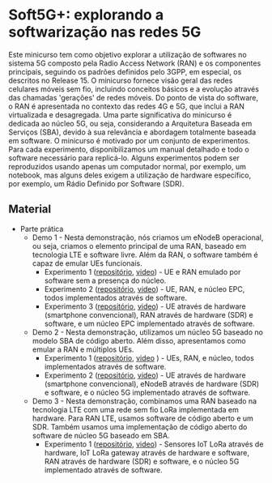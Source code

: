 # Soft5G+: explorando a softwarização nas redes 5G

Este minicurso tem como objetivo explorar a utilização de softwares no sistema 5G composto pela Radio Access Network (RAN) e os componentes principais, seguindo os padrões definidos pelo 3GPP, em especial, os descritos no Release 15. O minicurso fornece visão geral das redes celulares móveis sem fio, incluindo conceitos básicos e a evolução através das chamadas 'gerações' de redes móveis. Do ponto de vista do software, o RAN é apresentada no contexto das redes 4G e 5G, que inclui a RAN virtualizada e desagregada. Uma parte significativa do minicurso é dedicada ao núcleo 5G, ou seja, considerando a Arquitetura Baseada em Serviços (SBA), devido à sua relevância e abordagem totalmente baseada em software. O minicurso é motivado por um conjunto de experimentos. Para cada experimento, disponibilizamos um manual detalhado e todo o software necessário para replicá-lo. Alguns experimentos podem ser reproduzidos usando apenas um computador normal, por exemplo, um notebook, mas alguns deles exigem a utilização de hardware específico, por exemplo, um Rádio Definido por Software (SDR).

## Material
<!-- * [Article](https://arxiv.org/abs/2006.10409) -->
* Parte prática
  * Demo 1 - Nesta demonstração, nós criamos um eNodeB operacional, ou seja, criamos o elemento principal de uma RAN, baseado em tecnologia LTE e software livre. Além da RAN, o software também é capaz de emular UEs funcionais.
    * Experimento 1 ([repositório](https://github.com/LABORA-INF-UFG/SBRC2020-Minicurso3-Demo1-Exp1 "Demo 1 - Experiment 1"), [video](https://youtu.be/puIOD6nQ3j0)) - UE e RAN emulado por software sem a presença do núcleo.
    * Experimento 2 ([repositório](https://github.com/LABORA-INF-UFG/SBRC2020-Minicurso3-Demo1-Exp2 "Demo 1 - Experiment 2"), [video](https://youtu.be/X9qrC_dEL6g)) - UE, RAN, e núcleo EPC, todos implementados através de software.
    * Experimento 3 ([repositório](https://github.com/LABORA-INF-UFG/SBRC2020-Minicurso3-Demo1-Exp3 "Demo 1 - Experiment 3"), [video](https://youtu.be/RxZBPlvrYng)) - UE através de hardware (smartphone convencional), RAN através de hardware (SDR) e software, e um núcleo EPC implementado através de software.
  * Demo 2 - Nesta demonstração, utilizamos um núcleo 5G baseado no modelo SBA de código aberto. Além disso, apresentamos como emular a RAN e múltiplos UEs.
    * Experimento 1 ([repositório](https://github.com/LABORA-INF-UFG/SBRC2020-Minicurso3-Demo2-Exp1 "Demo 2 - Experiment 1"), [video](https://youtu.be/ZZZ8UjgyWn4) ) - UEs, RAN, e núcleo, todos implementados através de software.
    * Experimento 2 ([repositório](https://github.com/LABORA-INF-UFG/SBRC2020-Minicurso3-Demo2-Exp2 "Demo 2 - Experiment 2"), [video](https://youtu.be/ph1dZNrduOU)) - UE através de hardware (smartphone convencional), eNodeB através de hardware (SDR) e software, e o núcleo 5G implementado através de software.
  * Demo 3 - Nesta demonstração, combinamos uma RAN baseado na tecnologia LTE com uma rede sem fio LoRa implementada em hardware. Para RAN LTE, usamos software de código aberto e um SDR. Também usamos uma implementação de código aberto do software de núcleo 5G baseado em SBA.
    * Experimento 1 ([repositório](https://github.com/LABORA-INF-UFG/SBRC2020-Minicurso3-Demo3-Exp1 "Demo 3 - Experiment 1"), [video](https://youtu.be/nJpO95LuxLU)) - Sensores IoT LoRa através de hardware, IoT LoRa gateway através de hardware e software, RAN através de hardware (SDR) e software, e o núcleo 5G implementado através de software.
